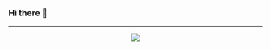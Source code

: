 ### Hi there 👋
---
<p align="center">
<img src="https://i.pinimg.com/736x/89/e3/7d/89e37d9611818e81f65d368d0350e5c7--waffles-pixel-art.jpg">
</p>
